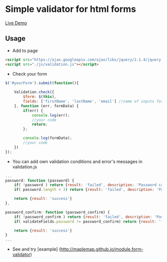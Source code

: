 # Simple validator for html forms
[Live Demo](http://maplemap.github.io/form-validator-module/)

## Usage

- Add to page
```html
<script src="https://ajax.googleapis.com/ajax/libs/jquery/2.1.4/jquery.min.js"></script>
<script src="./js/validation.js"></script>
```

- Check your form
```javascript
$('#yourForm').submit(function(){
    
    Validation.check({
        $form: $(this),
        fields: ['firstName', 'lastName', 'email'] //name of inputs for validating
    }, function (err, formData) {
        if(err) {
            console.log(err);
            //your code
            return;
        };

        console.log(formData);
        //your code
    })
});
```
- You can add own validation conditions and error's messages in validation.js
```javascript
...
password: function (password) {
    if( !password ) return {result: 'failed', description: 'Password can not be empty'};
    if( password.length < 3) return {result: 'failed', description: 'Password should be equal to or greater than 3 characters'};

    return {result: 'success'}
},

password_confirm: function (password_confirm) {
    if( !password_confirm ) return {result: 'failed', description: 'Password Confirm can not be empty'};
    if( validateFields.password != password_confirm) return {result: 'failed', description: 'Password Confirm and Password are not equal'};

    return {result: 'success'}
}
...
```
- See and try [example] (http://maplemap.github.io/module.form-validator)
